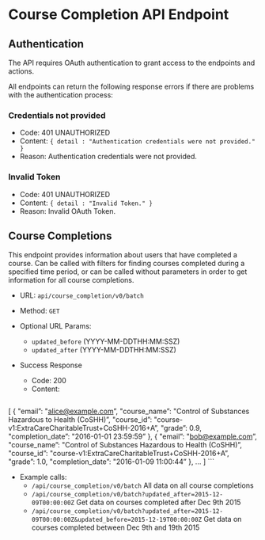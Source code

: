 # Course Completion API Endpoint

## Authentication
The API requires OAuth authentication to grant access to the endpoints and actions.

All endpoints can return the following response errors if there are problems with the authentication process:

### Credentials not provided
* Code: 401 UNAUTHORIZED
* Content: `{ detail : "Authentication credentials were not provided." }`
* Reason: Authentication credentials were not provided.

### Invalid Token
* Code: 401 UNAUTHORIZED
* Content: `{ detail : "Invalid Token." }`
* Reason: Invalid OAuth Token.

## Course Completions

This endpoint provides information about users that have completed a course. Can be called with filters for finding courses completed during a specified time period, or can be called without parameters in order to get information for all course completions.

* URL: `api/course_completion/v0/batch`
* Method: `GET`
* Optional URL Params:
	* `updated_before` (YYYY-MM-DDTHH:MM:SSZ) 
	* `updated_after` (YYYY-MM-DDTHH:MM:SSZ) 

* Success Response
	* Code: 200
	* Content:
	```
[
 {
 "email”: "alice@example.com”,
 "course_name”: "Control of Substances Hazardous to Health (CoSHH)”,
 "course_id”: "course-v1:ExtraCareCharitableTrust+CoSHH-2016+A”,
 "grade”: 0.9,
 "completion_date”: "2016-01-01 23:59:59”
 },
 {
 "email”: "bob@example.com”,
 "course_name”: "Control of Substances Hazardous to Health (CoSHH)”,
 "course_id”: "course-v1:ExtraCareCharitableTrust+CoSHH-2016+A”,
 "grade”: 1.0,
 "completion_date”: "2016-01-09 11:00:44”
 },
  ...
]
 	```
* 	Example calls:
	* `/api/course_completion/v0/batch` All data on all course completions
	* `/api/course_completion/v0/batch?updated_after=2015-12-09T00:00:00Z` Get data on courses completed after Dec 9th 2015
	* `/api/course_completion/v0/batch?updated_after=2015-12-09T00:00:00Z&updated_before=2015-12-19T00:00:00Z` Get data on courses completed between Dec 9th and 19th 2015

